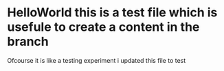 # HelloWorld this is a test file which is usefule to create a content in the branch
Ofcourse it is like a testing experiment 
i updated this file to test 
